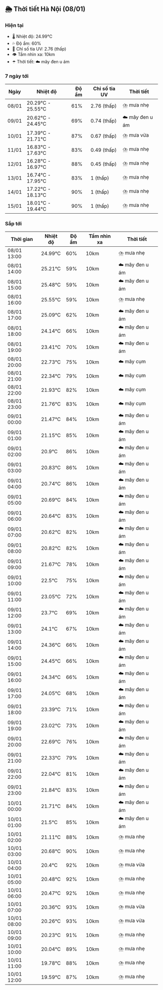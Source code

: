 ## 🌦️ Thời tiết Hà Nội (08/01)

### Hiện tại

- 🌡️ Nhiệt độ: 24.99℃
- 💦 Độ ẩm: 60%
- 🌟 Chỉ số tia UV: 2.76 (thấp)
- 👁️ Tầm nhìn xa: 10km
- ☂️ Thời tiết: ☁️ mây đen u ám

### 7 ngày tới

| Ngày | Nhiệt độ | Độ ẩm | Chỉ số tia UV | Thời tiết |
| --- | --- | --- | --- | --- |
| 08/01 | 20.29℃ - 25.55℃ | 61% | 2.76 (thấp) | ⛈️ mưa nhẹ |
| 09/01 | 20.62℃ - 24.45℃ | 69% | 0.74 (thấp) | ☁️ mây đen u ám |
| 10/01 | 17.39℃ - 21.71℃ | 87% | 0.67 (thấp) | ⛈️ mưa vừa |
| 11/01 | 16.83℃ - 17.63℃ | 83% | 0.49 (thấp) | ⛈️ mưa nhẹ |
| 12/01 | 16.28℃ - 16.97℃ | 88% | 0.45 (thấp) | ⛈️ mưa nhẹ |
| 13/01 | 16.74℃ - 17.95℃ | 83% | 1 (thấp) | ⛈️ mưa nhẹ |
| 14/01 | 17.22℃ - 18.13℃ | 90% | 1 (thấp) | ⛈️ mưa nhẹ |
| 15/01 | 18.01℃ - 19.44℃ | 90% | 1 (thấp) | ⛈️ mưa nhẹ |

### Sắp tới

| Thời gian | Nhiệt độ | Độ ẩm | Tầm nhìn xa | Thời tiết |
| --- | --- | --- | --- | --- |
| 08/01 13:00 | 24.99℃ | 60% | 10km | ⛈️ mưa nhẹ |
| 08/01 14:00 | 25.21℃ | 59% | 10km | ☁️ mây đen u ám |
| 08/01 15:00 | 25.48℃ | 59% | 10km | ☁️ mây đen u ám |
| 08/01 16:00 | 25.55℃ | 59% | 10km | ⛈️ mưa nhẹ |
| 08/01 17:00 | 25.09℃ | 62% | 10km | ☁️ mây đen u ám |
| 08/01 18:00 | 24.14℃ | 66% | 10km | ☁️ mây đen u ám |
| 08/01 19:00 | 23.41℃ | 70% | 10km | ☁️ mây đen u ám |
| 08/01 20:00 | 22.73℃ | 75% | 10km | ☁️ mây cụm |
| 08/01 21:00 | 22.34℃ | 79% | 10km | ☁️ mây cụm |
| 08/01 22:00 | 21.93℃ | 82% | 10km | ☁️ mây cụm |
| 08/01 23:00 | 21.76℃ | 83% | 10km | ☁️ mây cụm |
| 09/01 00:00 | 21.47℃ | 84% | 10km | ☁️ mây đen u ám |
| 09/01 01:00 | 21.15℃ | 85% | 10km | ☁️ mây đen u ám |
| 09/01 02:00 | 20.9℃ | 86% | 10km | ☁️ mây đen u ám |
| 09/01 03:00 | 20.83℃ | 86% | 10km | ☁️ mây đen u ám |
| 09/01 04:00 | 20.74℃ | 86% | 10km | ☁️ mây đen u ám |
| 09/01 05:00 | 20.69℃ | 84% | 10km | ☁️ mây đen u ám |
| 09/01 06:00 | 20.64℃ | 83% | 10km | ☁️ mây đen u ám |
| 09/01 07:00 | 20.62℃ | 82% | 10km | ☁️ mây đen u ám |
| 09/01 08:00 | 20.82℃ | 82% | 10km | ☁️ mây đen u ám |
| 09/01 09:00 | 21.67℃ | 78% | 10km | ☁️ mây đen u ám |
| 09/01 10:00 | 22.5℃ | 75% | 10km | ☁️ mây đen u ám |
| 09/01 11:00 | 23.05℃ | 72% | 10km | ☁️ mây đen u ám |
| 09/01 12:00 | 23.7℃ | 69% | 10km | ☁️ mây đen u ám |
| 09/01 13:00 | 24.1℃ | 67% | 10km | ☁️ mây đen u ám |
| 09/01 14:00 | 24.36℃ | 66% | 10km | ☁️ mây đen u ám |
| 09/01 15:00 | 24.45℃ | 66% | 10km | ☁️ mây đen u ám |
| 09/01 16:00 | 24.34℃ | 66% | 10km | ☁️ mây đen u ám |
| 09/01 17:00 | 24.05℃ | 68% | 10km | ☁️ mây đen u ám |
| 09/01 18:00 | 23.39℃ | 71% | 10km | ☁️ mây đen u ám |
| 09/01 19:00 | 23.02℃ | 73% | 10km | ☁️ mây đen u ám |
| 09/01 20:00 | 22.69℃ | 76% | 10km | ☁️ mây đen u ám |
| 09/01 21:00 | 22.33℃ | 79% | 10km | ☁️ mây đen u ám |
| 09/01 22:00 | 22.04℃ | 81% | 10km | ☁️ mây đen u ám |
| 09/01 23:00 | 21.84℃ | 83% | 10km | ☁️ mây đen u ám |
| 10/01 00:00 | 21.71℃ | 84% | 10km | ☁️ mây đen u ám |
| 10/01 01:00 | 21.5℃ | 85% | 10km | ☁️ mây đen u ám |
| 10/01 02:00 | 21.11℃ | 88% | 10km | ⛈️ mưa nhẹ |
| 10/01 03:00 | 20.68℃ | 90% | 10km | ⛈️ mưa nhẹ |
| 10/01 04:00 | 20.4℃ | 92% | 10km | ⛈️ mưa vừa |
| 10/01 05:00 | 20.48℃ | 92% | 10km | ⛈️ mưa nhẹ |
| 10/01 06:00 | 20.47℃ | 92% | 10km | ⛈️ mưa nhẹ |
| 10/01 07:00 | 20.36℃ | 93% | 10km | ⛈️ mưa vừa |
| 10/01 08:00 | 20.26℃ | 93% | 10km | ⛈️ mưa vừa |
| 10/01 09:00 | 20.23℃ | 91% | 10km | ⛈️ mưa nhẹ |
| 10/01 10:00 | 20.04℃ | 89% | 10km | ⛈️ mưa nhẹ |
| 10/01 11:00 | 19.78℃ | 88% | 10km | ⛈️ mưa nhẹ |
| 10/01 12:00 | 19.59℃ | 87% | 10km | ⛈️ mưa nhẹ |
